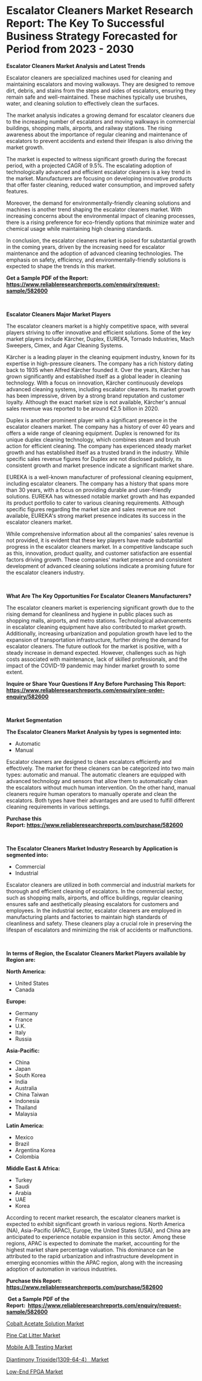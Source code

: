 <p><h1>Escalator Cleaners Market Research Report: The Key To Successful Business Strategy Forecasted for Period from 2023 - 2030</h1></p><p><strong>Escalator Cleaners Market Analysis and Latest Trends</strong></p>
<p><p>Escalator cleaners are specialized machines used for cleaning and maintaining escalators and moving walkways. They are designed to remove dirt, debris, and stains from the steps and sides of escalators, ensuring they remain safe and well-maintained. These machines typically use brushes, water, and cleaning solution to effectively clean the surfaces.</p><p>The market analysis indicates a growing demand for escalator cleaners due to the increasing number of escalators and moving walkways in commercial buildings, shopping malls, airports, and railway stations. The rising awareness about the importance of regular cleaning and maintenance of escalators to prevent accidents and extend their lifespan is also driving the market growth.</p><p>The market is expected to witness significant growth during the forecast period, with a projected CAGR of 9.5%. The escalating adoption of technologically advanced and efficient escalator cleaners is a key trend in the market. Manufacturers are focusing on developing innovative products that offer faster cleaning, reduced water consumption, and improved safety features.</p><p>Moreover, the demand for environmentally-friendly cleaning solutions and machines is another trend shaping the escalator cleaners market. With increasing concerns about the environmental impact of cleaning processes, there is a rising preference for eco-friendly options that minimize water and chemical usage while maintaining high cleaning standards.</p><p>In conclusion, the escalator cleaners market is poised for substantial growth in the coming years, driven by the increasing need for escalator maintenance and the adoption of advanced cleaning technologies. The emphasis on safety, efficiency, and environmentally-friendly solutions is expected to shape the trends in this market.</p></p>
<p><strong>Get a Sample PDF of the Report:&nbsp; <a href="https://www.reliableresearchreports.com/enquiry/request-sample/582600">https://www.reliableresearchreports.com/enquiry/request-sample/582600</a></strong></p>
<p>&nbsp;</p>
<p><strong>Escalator Cleaners Major Market Players</strong></p>
<p><p>The escalator cleaners market is a highly competitive space, with several players striving to offer innovative and efficient solutions. Some of the key market players include Kärcher, Duplex, EUREKA, Tornado Industries, Mach Sweepers, Cimex, and Agar Cleaning Systems.</p><p>Kärcher is a leading player in the cleaning equipment industry, known for its expertise in high-pressure cleaners. The company has a rich history dating back to 1935 when Alfred Kärcher founded it. Over the years, Kärcher has grown significantly and established itself as a global leader in cleaning technology. With a focus on innovation, Kärcher continuously develops advanced cleaning systems, including escalator cleaners. Its market growth has been impressive, driven by a strong brand reputation and customer loyalty. Although the exact market size is not available, Kärcher's annual sales revenue was reported to be around €2.5 billion in 2020.</p><p>Duplex is another prominent player with a significant presence in the escalator cleaners market. The company has a history of over 40 years and offers a wide range of cleaning equipment. Duplex is renowned for its unique duplex cleaning technology, which combines steam and brush action for efficient cleaning. The company has experienced steady market growth and has established itself as a trusted brand in the industry. While specific sales revenue figures for Duplex are not disclosed publicly, its consistent growth and market presence indicate a significant market share.</p><p>EUREKA is a well-known manufacturer of professional cleaning equipment, including escalator cleaners. The company has a history that spans more than 30 years, with a focus on providing durable and user-friendly solutions. EUREKA has witnessed notable market growth and has expanded its product portfolio to cater to various cleaning requirements. Although specific figures regarding the market size and sales revenue are not available, EUREKA's strong market presence indicates its success in the escalator cleaners market.</p><p>While comprehensive information about all the companies' sales revenue is not provided, it is evident that these key players have made substantial progress in the escalator cleaners market. In a competitive landscape such as this, innovation, product quality, and customer satisfaction are essential factors driving growth. These companies' market presence and consistent development of advanced cleaning solutions indicate a promising future for the escalator cleaners industry.</p></p>
<p>&nbsp;</p>
<p><strong>What Are The Key Opportunities For Escalator Cleaners Manufacturers?</strong></p>
<p><p>The escalator cleaners market is experiencing significant growth due to the rising demand for cleanliness and hygiene in public places such as shopping malls, airports, and metro stations. Technological advancements in escalator cleaning equipment have also contributed to market growth. Additionally, increasing urbanization and population growth have led to the expansion of transportation infrastructure, further driving the demand for escalator cleaners. The future outlook for the market is positive, with a steady increase in demand expected. However, challenges such as high costs associated with maintenance, lack of skilled professionals, and the impact of the COVID-19 pandemic may hinder market growth to some extent.</p></p>
<p><strong>Inquire or Share Your Questions If Any Before Purchasing This Report: <a href="https://www.reliableresearchreports.com/enquiry/pre-order-enquiry/582600">https://www.reliableresearchreports.com/enquiry/pre-order-enquiry/582600</a></strong></p>
<p>&nbsp;</p>
<p><strong>Market Segmentation</strong></p>
<p><strong>The Escalator Cleaners Market Analysis by types is segmented into:</strong></p>
<p><ul><li>Automatic</li><li>Manual</li></ul></p>
<p><p>Escalator cleaners are designed to clean escalators efficiently and effectively. The market for these cleaners can be categorized into two main types: automatic and manual. The automatic cleaners are equipped with advanced technology and sensors that allow them to automatically clean the escalators without much human intervention. On the other hand, manual cleaners require human operators to manually operate and clean the escalators. Both types have their advantages and are used to fulfill different cleaning requirements in various settings.</p></p>
<p><strong>Purchase this Report:&nbsp;<a href="https://www.reliableresearchreports.com/purchase/582600">https://www.reliableresearchreports.com/purchase/582600</a></strong></p>
<p>&nbsp;</p>
<p><strong>The Escalator Cleaners Market Industry Research by Application is segmented into:</strong></p>
<p><ul><li>Commercial</li><li>Industrial</li></ul></p>
<p><p>Escalator cleaners are utilized in both commercial and industrial markets for thorough and efficient cleaning of escalators. In the commercial sector, such as shopping malls, airports, and office buildings, regular cleaning ensures safe and aesthetically pleasing escalators for customers and employees. In the industrial sector, escalator cleaners are employed in manufacturing plants and factories to maintain high standards of cleanliness and safety. These cleaners play a crucial role in preserving the lifespan of escalators and minimizing the risk of accidents or malfunctions.</p></p>
<p>&nbsp;</p>
<p><strong>In terms of Region, the Escalator Cleaners Market Players available by Region are:</strong></p>
<p>
    <p> <strong> North America: </strong>
        <ul>
            <li>United States</li>
            <li>Canada</li>
        </ul>
        </p> 
    <p> <strong> Europe: </strong>
        <ul>
            <li>Germany</li>
            <li>France</li>
            <li>U.K.</li>
            <li>Italy</li>
            <li>Russia</li>
        </ul>
        </p> 
    <p> <strong> Asia-Pacific: </strong>
        <ul>
            <li>China</li>
            <li>Japan</li>
            <li>South Korea</li>
            <li>India</li>
            <li>Australia</li>
            <li>China Taiwan</li>
            <li>Indonesia</li>
            <li>Thailand</li>
            <li>Malaysia</li>
        </ul>
        </p> 
    <p> <strong> Latin America: </strong>
        <ul>
            <li>Mexico</li>
            <li>Brazil</li>
            <li>Argentina Korea</li>
            <li>Colombia</li>
        </ul>
        </p> 
    <p> <strong> Middle East & Africa: </strong>
        <ul>
            <li>Turkey</li>
            <li>Saudi</li>
            <li>Arabia</li>
            <li>UAE</li>
            <li>Korea</li>
        </ul>
    </p>
    </p>
<p><p>According to recent market research, the escalator cleaners market is expected to exhibit significant growth in various regions. North America (NA), Asia-Pacific (APAC), Europe, the United States (USA), and China are anticipated to experience notable expansion in this sector. Among these regions, APAC is expected to dominate the market, accounting for the highest market share percentage valuation. This dominance can be attributed to the rapid urbanization and infrastructure development in emerging economies within the APAC region, along with the increasing adoption of automation in various industries.</p></p>
<p><strong>Purchase this Report: <a href="https://www.reliableresearchreports.com/purchase/582600">https://www.reliableresearchreports.com/purchase/582600</a></strong></p>
<p>&nbsp;<strong>Get a Sample PDF of the Report:&nbsp;&nbsp;<a href="https://www.reliableresearchreports.com/enquiry/request-sample/582600">https://www.reliableresearchreports.com/enquiry/request-sample/582600</a></strong></p>
<p><strong></strong></p>
<p><p><a href="https://medium.com/@dennisoliver07/cobalt-acetate-solution-market-size-growth-forecast-2023-2030-65699059178f">Cobalt Acetate Solution Market</a></p><p><a href="https://medium.com/@majorwalker1947/pine-cat-litter-market-size-growth-forecast-2023-2030-bc88e5573d57">Pine Cat Litter Market</a></p><p><a href="https://www.linkedin.com/pulse/mobile-ab-testing-market-size-share-global-analysis-report/">Mobile A/B Testing Market</a></p><p><a href="https://www.linkedin.com/pulse/diantimony-trioxide1309-64-4-market-size-share-amp-trends/">Diantimony Trioxide(1309-64-4） Market</a></p><p><a href="https://www.linkedin.com/pulse/low-end-fpga-market-research-report-provides-thorough-industry/">Low-End FPGA Market</a></p></p>